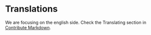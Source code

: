 # Translations
We are focusing on the english side. Check the Translating section in [Contribute Markdown](https://github.com/Maniacxxx/programming-language-list/blob/main/Contribute.md).
